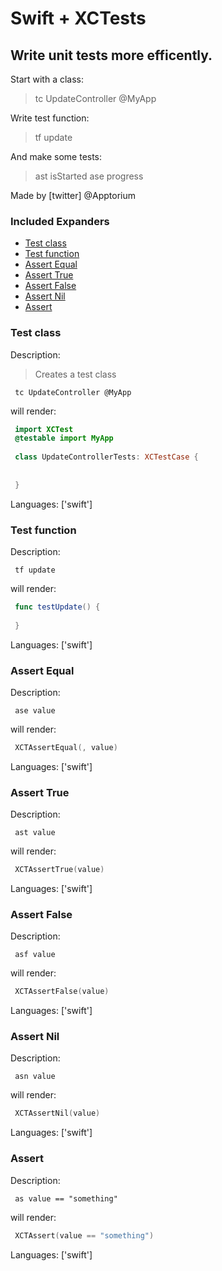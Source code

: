 # Swift + XCTests

## Write unit tests more efficently.

Start with a class:

> tc UpdateController @MyApp

Write test function:

> tf update

And make some tests:

> ast isStarted
> ase progress

Made by [twitter] @Apptorium

### Included Expanders

- [Test class](#test-class)
- [Test function](#test-function)
- [Assert Equal](#assert-equal)
- [Assert True](#assert-true)
- [Assert False](#assert-false)
- [Assert Nil](#assert-nil)
- [Assert](#assert)

### Test class

Description:

> Creates a test class

` tc UpdateController @MyApp`

will render:


```swift
 import XCTest
 @testable import MyApp
 
 class UpdateControllerTests: XCTestCase {
     
     
 }
```

Languages: ['swift']



### Test function

Description:

` tf update`

will render:


```swift
 func testUpdate() {
     
 }
```

Languages: ['swift']



### Assert Equal

Description:

` ase value`

will render:


```swift
 XCTAssertEqual(, value)
```

Languages: ['swift']



### Assert True

Description:

` ast value`

will render:


```swift
 XCTAssertTrue(value)
```

Languages: ['swift']



### Assert False

Description:

` asf value`

will render:


```swift
 XCTAssertFalse(value)
```

Languages: ['swift']



### Assert Nil

Description:

` asn value`

will render:


```swift
 XCTAssertNil(value)
```

Languages: ['swift']



### Assert

Description:

` as value == "something"`

will render:


```swift
 XCTAssert(value == "something")
```

Languages: ['swift']



